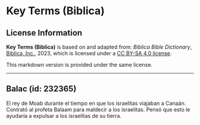 # Key Terms (Biblica)

## License Information

**Key Terms (Biblica)** is based on and adapted from: _Biblica Bible Dictionary_, [Biblica, Inc.](https://www.biblica.com/), 2023, which is licensed under a [CC BY-SA 4.0 license](https://creativecommons.org/licenses/by-sa/4.0/legalcode.en).

This markdown version is provided under the same license.



--------------------------------

## Balac (id: 232365)

El rey de Moab durante el tiempo en que los israelitas viajaban a Canaán. Contrató al profeta Balaam para maldecir a los israelitas. Pensó que esto le ayudaría a expulsar a los israelitas de su tierra.


